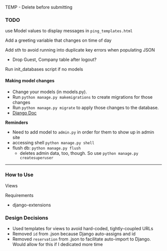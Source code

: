 TEMP - Delete before submitting

### TODO
use Model values to display messages in `ping_templates.html`

Add a greeting variable that changes on time of day

Add sth to avoid running into duplicate key errors when populating JSON
- Drop Guest, Company table after logout?

Run init_databases script if no models

#### Making model changes 

- Change your models (in models.py).
- Run `python manage.py makemigrations` to create migrations for those changes
- Run `python manage.py migrate` to apply those changes to the database.
- [Django Doc](https://docs.djangoproject.com/en/2.2/intro/tutorial02/)


**Reminders**
- Need to add model to `admin.py` in order for them to show up in admin site
- accessing shell `python manage.py shell`
- flush db: `python manage.py flush`
    - deletes admin data, too, though. So use `python manage.py createsuperuser`

---
### How to Use
Views

Requirements
- django-extensions

### Design Decisions
- Used templates for views to avoid hard-coded, tightly-coupled URLs
- Removed `id` from .json because Django auto-assigns and id
- Removed `reservation` from .json to facilitate auto-import to Django. Would allow for this if I dedicated more time